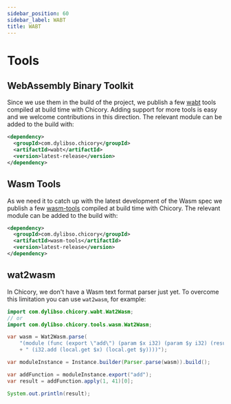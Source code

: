 ```yaml
---
sidebar_position: 60
sidebar_label: WABT
title: WABT
---
```

# Tools

## WebAssembly Binary Toolkit

Since we use them in the build of the project, we publish a few [wabt](https://github.com/WebAssembly/wabt) tools compiled at build time with Chicory.
Adding support for more tools is easy and we welcome contributions in this direction.
The relevant module can be added to the build with:

```xml
<dependency>
  <groupId>com.dylibso.chicory</groupId>
  <artifactId>wabt</artifactId>
  <version>latest-release</version>
</dependency>
```

## Wasm Tools

As we need it to catch up with the latest development of the Wasm spec we publish a few [wasm-tools](https://github.com/bytecodealliance/wasm-tools) compiled at build time with Chicory.
The relevant module can be added to the build with:

```xml
<dependency>
  <groupId>com.dylibso.chicory</groupId>
  <artifactId>wasm-tools</artifactId>
  <version>latest-release</version>
</dependency>
```

<!--
```java
//DEPS com.dylibso.chicory:docs-lib:999-SNAPSHOT
//DEPS com.dylibso.chicory:wabt:999-SNAPSHOT
//DEPS com.dylibso.chicory:wasm-tools:999-SNAPSHOT

import com.dylibso.chicory.wasm.Parser;
import com.dylibso.chicory.runtime.Instance;

System.setOut(new PrintStream(
  new BufferedOutputStream(
    new FileOutputStream("docs/usage/tools.md.result"))));
```
-->

## wat2wasm

In Chicory, we don't have a Wasm text format parser just yet.
To overcome this limitation you can use `wat2wasm`, for example:

```java
import com.dylibso.chicory.wabt.Wat2Wasm;
// or
import com.dylibso.chicory.tools.wasm.Wat2Wasm;

var wasm = Wat2Wasm.parse(
    "(module (func (export \"add\") (param $x i32) (param $y i32) (result i32)"
    + " (i32.add (local.get $x) (local.get $y))))");

var moduleInstance = Instance.builder(Parser.parse(wasm)).build();

var addFunction = moduleInstance.export("add");
var result = addFunction.apply(1, 41)[0];

System.out.println(result);
```
